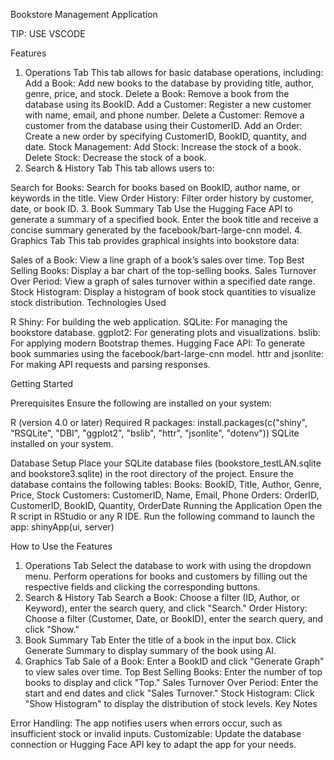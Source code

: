 Bookstore Management Application

TIP: USE VSCODE

Features

1. Operations Tab
This tab allows for basic database operations, including:
Add a Book: Add new books to the database by providing title, author, genre, price, and stock.
Delete a Book: Remove a book from the database using its BookID.
Add a Customer: Register a new customer with name, email, and phone number.
Delete a Customer: Remove a customer from the database using their CustomerID.
Add an Order: Create a new order by specifying CustomerID, BookID, quantity, and date.
Stock Management:
Add Stock: Increase the stock of a book.
Delete Stock: Decrease the stock of a book.
2. Search & History Tab
This tab allows users to:

Search for Books: Search for books based on BookID, author name, or keywords in the title.
View Order History: Filter order history by customer, date, or book ID.
3. Book Summary Tab
Use the Hugging Face API to generate a summary of a specified book.
Enter the book title and receive a concise summary generated by the facebook/bart-large-cnn model.
4. Graphics Tab
This tab provides graphical insights into bookstore data:

Sales of a Book: View a line graph of a book’s sales over time.
Top Best Selling Books: Display a bar chart of the top-selling books.
Sales Turnover Over Period: View a graph of sales turnover within a specified date range.
Stock Histogram: Display a histogram of book stock quantities to visualize stock distribution.
Technologies Used

R Shiny: For building the web application.
SQLite: For managing the bookstore database.
ggplot2: For generating plots and visualizations.
bslib: For applying modern Bootstrap themes.
Hugging Face API: To generate book summaries using the facebook/bart-large-cnn model.
httr and jsonlite: For making API requests and parsing responses.

Getting Started

Prerequisites
Ensure the following are installed on your system:

R (version 4.0 or later)
Required R packages:
install.packages(c("shiny", "RSQLite", "DBI", "ggplot2", "bslib", "httr", "jsonlite", "dotenv"))
SQLite installed on your system.

Database Setup
Place your SQLite database files (bookstore_testLAN.sqlite and bookstore3.sqlite) in the root directory of the project.
Ensure the database contains the following tables:
Books: BookID, Title, Author, Genre, Price, Stock
Customers: CustomerID, Name, Email, Phone
Orders: OrderID, CustomerID, BookID, Quantity, OrderDate
Running the Application
Open the R script in RStudio or any R IDE.
Run the following command to launch the app:
shinyApp(ui, server)


How to Use the Features

1. Operations Tab
Select the database to work with using the dropdown menu.
Perform operations for books and customers by filling out the respective fields and clicking the corresponding buttons.
2. Search & History Tab
Search a Book: Choose a filter (ID, Author, or Keyword), enter the search query, and click "Search."
Order History: Choose a filter (Customer, Date, or BookID), enter the search query, and click "Show."
3. Book Summary Tab
Enter the title of a book in the input box.
Click Generate Summary to display summary of the book using AI.
4. Graphics Tab
Sale of a Book: Enter a BookID and click "Generate Graph" to view sales over time.
Top Best Selling Books: Enter the number of top books to display and click "Top."
Sales Turnover Over Period: Enter the start and end dates and click "Sales Turnover."
Stock Histogram: Click "Show Histogram" to display the distribution of stock levels.
Key Notes

Error Handling: The app notifies users when errors occur, such as insufficient stock or invalid inputs.
Customizable: Update the database connection or Hugging Face API key to adapt the app for your needs.